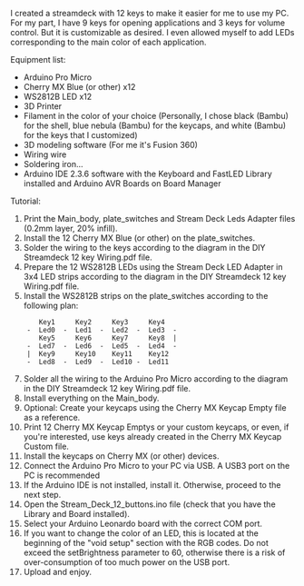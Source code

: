I created a streamdeck with 12 keys to make it easier for me to use my PC. For my part, I have 9 keys for opening applications and 3 keys for volume control. But it is customizable as desired. I even allowed myself to add LEDs corresponding to the main color of each application.

Equipment list:

 - Arduino Pro Micro
 - Cherry MX Blue (or other) x12
 - WS2812B LED x12
 - 3D Printer
 - Filament in the color of your choice (Personally, I chose black (Bambu) for the shell, blue nebula (Bambu) for the keycaps, and white (Bambu) for the keys that I customized)
 - 3D modeling software (For me it's Fusion 360)
 - Wiring wire
 - Soldering iron...
 - Arduino IDE 2.3.6 software with the Keyboard and FastLED Library installed and Arduino AVR Boards on Board Manager
 
Tutorial:

1. Print the Main_body, plate_switches and Stream Deck Leds Adapter files (0.2mm layer, 20% infill).
2. Install the 12 Cherry MX Blue (or other) on the plate_switches.
3. Solder the wiring to the keys according to the diagram in the DIY Streamdeck 12 key Wiring.pdf file.
4. Prepare the 12 WS2812B LEDs using the Stream Deck LED Adapter in 3x4 LED strips according to the diagram in the DIY Streamdeck 12 key Wiring.pdf file.
5. Install the WS2812B strips on the plate_switches according to the following plan:

```
       Key1     Key2     Key3     Key4
    -  Led0  -  Led1  -  Led2  -  Led3  -
       Key5     Key6     Key7     Key8  |
    -  Led7  -  Led6  -  Led5  -  Led4  -
    |  Key9     Key10    Key11    Key12
    -  Led8  -  Led9  -  Led10 -  Led11
```

7. Solder all the wiring to the Arduino Pro Micro according to the diagram in the DIY Streamdeck 12 key Wiring.pdf file.
8. Install everything on the Main_body.
9. Optional: Create your keycaps using the Cherry MX Keycap Empty file as a reference.
10. Print 12 Cherry MX Keycap Emptys or your custom keycaps, or even, if you're interested, use keys already created in the Cherry MX Keycap Custom file.
11. Install the keycaps on Cherry MX (or other) devices.
12. Connect the Arduino Pro Micro to your PC via USB. A USB3 port on the PC is recommended
13. If the Arduino IDE is not installed, install it. Otherwise, proceed to the next step.
14. Open the Stream_Deck_12_buttons.ino file (check that you have the Library and Board installed).
15. Select your Arduino Leonardo board with the correct COM port.
16. If you want to change the color of an LED, this is located at the beginning of the "void setup" section with the RGB codes. Do not exceed the setBrightness parameter to 60, otherwise there is a risk of over-consumption of too much power on the USB port.
17. Upload and enjoy.

